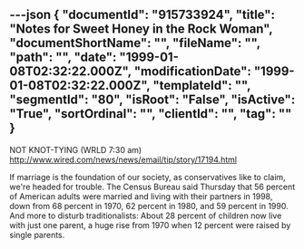 ---json
{
  "documentId": "915733924",
  "title": "Notes for Sweet Honey in the Rock Woman",
  "documentShortName": "",
  "fileName": "",
  "path": "",
  "date": "1999-01-08T02:32:22.000Z",
  "modificationDate": "1999-01-08T02:32:22.000Z",
  "templateId": "",
  "segmentId": "80",
  "isRoot": "False",
  "isActive": "True",
  "sortOrdinal": "",
  "clientId": "",
  "tag": ""
}
---

NOT KNOT-TYING (WRLD 7:30 am) 
http://www.wired.com/news/news/email/tip/story/17194.html 

If marriage is the foundation of our society, as 
conservatives like to claim, we're headed for trouble. The 
Census Bureau said Thursday that 56 percent of American 
adults were married and living with their partners in 1998, 
down from 68 percent in 1970, 62 percent in 1980, and 59 
percent in 1990. And more to disturb traditionalists: About 
28 percent of children now live with just one parent, a huge 
rise from 1970 when 12 percent were raised by 
single parents.
